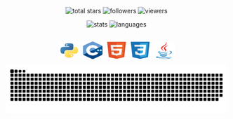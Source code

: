 <p align='center'>
    <img alt='total stars' src='https://custom-icon-badges.herokuapp.com/badge/dynamic/json?logo=star&color=55960c&labelColor=488207&label=Stars&style=for-the-badge&query=%24.stars&url=https://api.github-star-counter.workers.dev/user/23DP3RStab'/>
    <img alt='followers' src='https://custom-icon-badges.herokuapp.com/github/followers/23DP3RStab?color=236ad3&labelColor=1155ba&style=for-the-badge&logo=person-add&label=Follow&logoColor=white'/>
    <img alt='viewers' src='https://komarev.com/ghpvc/?username=23DP3RStab&color=lightgrey&abbreviated=true&style=for-the-badge'/>
</p>

<p align='center'>
    <img alt='stats' src='https://github-readme-stats.vercel.app/api?username=23DP3RStab&show_icons=true&theme=midnight-purple&rank_icon=github&count_private=true&hide_border=true&line_height=20&include_all_commits=true'/>
    <img alt='languages' src='https://github-readme-stats.vercel.app/api/top-langs/?username=23DP3RStab&show_icons=true&layout=compact&theme=midnight-purple&count_private=true&hide_border=true&size_weight=0&count_weight=1'/>
    
</p>

<div style="display: inline_block" align="center"><br>
    <img align="center" alt="=Python" height="40" width="50" src="https://raw.githubusercontent.com/devicons/devicon/master/icons/python/python-original.svg">
    <!-- <img align="center" alt="=C#" height="40" width="50" src="https://raw.githubusercontent.com/devicons/devicon/master/icons/csharp/csharp-original.svg"> -->
    <img align="center" alt="=C++" height="40" width="50" src="https://raw.githubusercontent.com/devicons/devicon/master/icons/cplusplus/cplusplus-original.svg">
    <!-- <img align="center" alt="=Js" height="40" width="50" src="https://raw.githubusercontent.com/devicons/devicon/master/icons/javascript/javascript-plain.svg"> -->
    <img align="center" alt="=HTML" height="40" width="50" src="https://raw.githubusercontent.com/devicons/devicon/master/icons/html5/html5-original.svg">
    <img align="center" alt="=CSS" height="40" width="50" src="https://raw.githubusercontent.com/devicons/devicon/master/icons/css3/css3-original.svg">
    <!-- <img align="center" alt="=Lua" height="40" width="50" src="https://raw.githubusercontent.com/devicons/devicon/master/icons/lua/lua-original.svg"> -->
    <img align="center" alt="=Java" height="40" width="50" src="https://raw.githubusercontent.com/devicons/devicon/master/icons/java/java-original.svg">
    
</div>

<p align="center">
  <a href='#'>
        <img alt='Snake Animation' src='https://raw.githubusercontent.com/platane/snk/output/github-contribution-grid-snake-dark.svg'/>
</p> 
